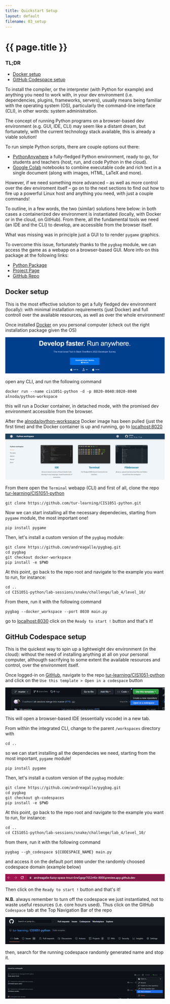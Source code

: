 ```yaml
---
title: Quickstart Setup
layout: default
filename: 03_setup
--- 
```


<h1>{{ page.title }}</h1>

### TL;DR

- [Docker setup](#docker-setup)
- [GitHub Codespace setup](#github-codespace-setup)

To install the compiler, or the interpreter (with Python for example) and anything you need to work with, in your dev environment (i.e. dependencies, plugins, frameworks, servers), usually means being familiar with the operating system (OS), particularly the command-line interface (CLI), in other words: system administration.

The concept of running Python programs on a browser-based dev environment (e.g. GUI, IDE, CLI) may seem like a distant dream, but fortunately, with the current technology stack available, this is already a viable solution!

To run simple Python scripts, there are couple options out there:

- [PythonAnywhere](https://www.pythonanywhere.com/) a fully-fledged Python environment, ready to go, for students and teachers (host, run, and code Python in the cloud).
- [Google Colab](https://colab.research.google.com/) notebooks to combine executable code and rich text in a single document (along with images, HTML, LaTeX and more).

However, if we need something more advanced &ndash; as well as more control over the dev enviroment itself &ndash; go on to the next sections to find out how to fire up a powerful Linux host and anything you need, with just a couple commands!

To outline, in a few words, the two (similar) solutions here below: in both cases a containerized dev environment is instantiated (locally, with Docker or in the cloud, on GitHub). From there, all the fundamental tools we need (an IDE and the CLI) to develop, are accessible from the browser itself. 

What was missing was in principle just a GUI to to render `pygame` graphics.

To overcome this issue, fortunately thanks to the `pygbag` module, we can access the game as a webapp on a browser-based GUI. More info on this package at the following links:
- [Python Package](https://pypi.org/project/pygbag/)
- [Project Page](https://pygame-web.github.io/)
- [GitHub Repo](https://github.com/pygame-web/pygbag)

## Docker setup

This is the most effective solution to get a fully fledged dev environment (locally): with minimal installation requirements (just Docker) and full controll over the available resources, as well as over the whole environment!

Once installed [Docker](https://www.docker.com/) on you personal computer (check out the right installation package given the OS)

![Docker Download](https://raw.githubusercontent.com/tur-learning/CIS1051-python/gh-pages/lectures/notebooks/img/docker_download.png)

open any CLI, and run the following command

    docker run --name cis1051-python -d -p 8020-8040:8020-8040 alnoda/python-workspace

this will run a Docker container, in detached mode, with the promised dev environment accessible from the browser.

After the [alnoda/python-workspace](https://hub.docker.com/r/alnoda/python-workspace) Docker image has been pulled (just the first time) and the Docker container is up and running, go to [localhost:8020](http://localhost:8020/)

![Docker alnoda](https://raw.githubusercontent.com/tur-learning/CIS1051-python/gh-pages/lectures/notebooks/img/docker_alnoda.png)

From there open the `Terminal` webapp (CLI) and first of all, clone the repo [tur-learning/CIS1051-python](https://github.com/tur-learning/CIS1051-python/tree/master)

    git clone https://github.com/tur-learning/CIS1051-python.git

Now we can start installing all the necessary dependecies, starting from `pygame` module, the most important one!

    pip install pygame

Then, let's install a custom version of the `pygbag` module:

    git clone https://github.com/andreagalle/pygbag.git
    cd pygbag
    git checkout docker-workspace
    pip install -e $PWD

<!-- ![pygbag Codespace](https://raw.githubusercontent.com/tur-learning/CIS1051-python/gh-pages/lectures/notebooks/img/pygbag_codespace.png) -->

At this point, go back to the repo root and navigate to the example you want to run, for instance:

    cd ..
    cd CIS1051-python/lab-sessions/snake/challenge/lab_4/level_10/

<!-- ![challenge Codespace](https://raw.githubusercontent.com/tur-learning/CIS1051-python/gh-pages/lectures/notebooks/img/challenge_codespace.png) -->

From there, run it with the following command

    pygbag --docker_workspace --port 8030 main.py

<!-- ![port Codespace](https://raw.githubusercontent.com/tur-learning/CIS1051-python/gh-pages/lectures/notebooks/img/port_codespace.png) -->

go to [localhost:8030](http://localhost:8030/) click on the `Ready to start !` button and that's it!

## GitHub Codespace setup 

This is the quickest way to spin up a lightweight dev environment (in the cloud): without the need of installing anything at all on your personal computer, althougth sacrifying to some extent the available resources and control, over the environment itself.

Once logged-in on [GitHub](https://github.com/), navigate to the repo [tur-learning/CIS1051-python](https://github.com/tur-learning/CIS1051-python/tree/master) and click on the `Use this template > Open in a codespace` button 

![Open Codespace](https://raw.githubusercontent.com/tur-learning/CIS1051-python/gh-pages/lectures/notebooks/img/open_codespace.png)

This will open a browser-based IDE (essentially vscode) in a new tab.

<!-- ![IDE Codespace](https://raw.githubusercontent.com/tur-learning/CIS1051-python/gh-pages/lectures/notebooks/img/ide_codespace.png) -->

From within the integrated CLI, change to the parent `/workspaces` directory with 

    cd ..

<!-- ![CLI Codespace](https://raw.githubusercontent.com/tur-learning/CIS1051-python/gh-pages/lectures/notebooks/img/cli_codespace.png) -->

so we can start installing all the dependecies we need, starting from the most important, `pygame` module!

    pip install pygame

Then, let's install a custom version of the `pygbag` module:

    git clone https://github.com/andreagalle/pygbag.git
    cd pygbag
    git checkout gh-codespaces
    pip install -e $PWD

<!-- ![pygbag Codespace](https://raw.githubusercontent.com/tur-learning/CIS1051-python/gh-pages/lectures/notebooks/img/pygbag_codespace.png) -->

At this point, go back to the repo root and navigate to the example you want to run, for instance:

    cd ..
    cd CIS1051-python/lab-sessions/snake/challenge/lab_4/level_10/

<!-- ![challenge Codespace](https://raw.githubusercontent.com/tur-learning/CIS1051-python/gh-pages/lectures/notebooks/img/challenge_codespace.png) -->

from there, run it with the following command

    pygbag --gh_codespace ${CODESPACE_NAME} main.py

<!-- ![port Codespace](https://raw.githubusercontent.com/tur-learning/CIS1051-python/gh-pages/lectures/notebooks/img/port_codespace.png) -->

and access it on the default port `8000` under the randomly choosed codespace domain (example below)

![URL Codespace](https://raw.githubusercontent.com/tur-learning/CIS1051-python/gh-pages/lectures/notebooks/img/url_codespace.png)

Then click on the `Ready to start !` button and that's it!

<!-- ![Ready Codespace](https://raw.githubusercontent.com/tur-learning/CIS1051-python/gh-pages/lectures/notebooks/img/ready_codespace.png) -->

**N.B.** always remember to turn off the codespace we just instantiated, not to waste useful resources (i.e. core hours used). Thus click on the GitHub `Codespace` tab at the Top Navigation Bar of the repo

![Bar Codespace](https://raw.githubusercontent.com/tur-learning/CIS1051-python/gh-pages/lectures/notebooks/img/bar_codespace.png)

then, search for the running codespace randomly generated name and stop it.

![Stop Codespace](https://raw.githubusercontent.com/tur-learning/CIS1051-python/gh-pages/lectures/notebooks/img/stop_codespace.png)

